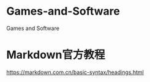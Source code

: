 # Games-and-Software
Games and Software

# Markdown官方教程
https://markdown.com.cn/basic-syntax/headings.html
